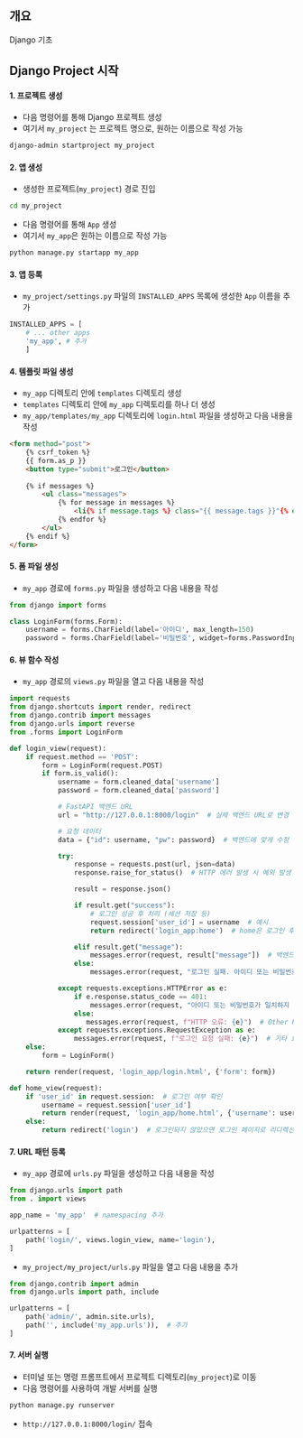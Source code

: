 ## 개요
Django 기초

## Django Project 시작

#### 1. 프로젝트 생성

- 다음 명령어를 통해 Django 프로젝트 생성
- 여기서 `my_project` 는 프로젝트 명으로, 원하는 이름으로 작성 가능

``` bash
django-admin startproject my_project
```

#### 2. 앱 생성

- 생성한 프로젝트(`my_project`) 경로 진입

``` bash
cd my_project
```

- 다음 명령어를 통해 `App` 생성
- 여기서 `my_app`은 원하는 이름으로 작성 가능

``` Bash
python manage.py startapp my_app
```

#### 3. 앱 등록

- `my_project/settings.py` 파일의 `INSTALLED_APPS` 목록에 생성한 `App` 이름을 추가

``` Python
INSTALLED_APPS = [
	# ... other apps
	'my_app', # 추가
	]
```

#### 4. 템플릿 파일 생성

- `my_app` 디렉토리 안에 `templates` 디렉토리 생성
- `templates` 디렉토리 안에 `my_app` 디렉토리를 하나 더 생성
- `my_app/templates/my_app` 디렉토리에 `login.html` 파일을 생성하고 다음 내용을 작성

``` HTML
<form method="post">
	{% csrf_token %}
	{{ form.as_p }}
	<button type="submit">로그인</button>
	
	{% if messages %}
		<ul class="messages">
			{% for message in messages %}
				<li{% if message.tags %} class="{{ message.tags }}"{% endif %}>{{ message }}</li> 
			{% endfor %}
		</ul>
	{% endif %}
</form>
```

#### 5.  폼 파일 생성

- `my_app` 경로에 `forms.py` 파일을 생성하고 다음 내용을 작성

``` Python
from django import forms

class LoginForm(forms.Form):
    username = forms.CharField(label='아이디', max_length=150)
    password = forms.CharField(label='비밀번호', widget=forms.PasswordInput)
```

#### 6.  뷰 함수 작성

- `my_app` 경로의 `views.py` 파일을 열고 다음 내용을 작성

``` Python
import requests
from django.shortcuts import render, redirect
from django.contrib import messages
from django.urls import reverse
from .forms import LoginForm

def login_view(request):
    if request.method == 'POST':
        form = LoginForm(request.POST)
        if form.is_valid():
            username = form.cleaned_data['username']
            password = form.cleaned_data['password']

            # FastAPI 백엔드 URL
            url = "http://127.0.0.1:8000/login"  # 실제 백엔드 URL로 변경

            # 요청 데이터
            data = {"id": username, "pw": password}  # 백엔드에 맞게 수정

            try:
                response = requests.post(url, json=data)
                response.raise_for_status()  # HTTP 에러 발생 시 예외 발생

                result = response.json()

                if result.get("success"):
                    # 로그인 성공 후 처리 (세션 저장 등)
                    request.session['user_id'] = username  # 예시
                    return redirect('login_app:home')  # home은 로그인 후 이동할 URL name

                elif result.get("message"):
                    messages.error(request, result["message"])  # 백엔드 메시지 표시
                else:
                    messages.error(request, "로그인 실패. 아이디 또는 비밀번호를 확인하세요.")  # 기본 메시지

            except requests.exceptions.HTTPError as e:
                if e.response.status_code == 401:
                    messages.error(request, "아이디 또는 비밀번호가 일치하지 않습니다.")  # Unauthorized
                else:
                   messages.error(request, f"HTTP 오류: {e}")  # Other HTTP errors
            except requests.exceptions.RequestException as e:
                messages.error(request, f"로그인 요청 실패: {e}")  # 기타 요청 오류
    else:
        form = LoginForm()

    return render(request, 'login_app/login.html', {'form': form})

def home_view(request):
    if 'user_id' in request.session:  # 로그인 여부 확인
        username = request.session['user_id']
        return render(request, 'login_app/home.html', {'username': username})  # home.html 렌더링
    else:
        return redirect('login')  # 로그인되지 않았으면 로그인 페이지로 리디렉션
```

#### 7.  URL 패턴 등록

- `my_app` 경로에 `urls.py` 파일을 생성하고 다음 내용을 작성

``` Python
from django.urls import path
from . import views

app_name = 'my_app'  # namespacing 추가

urlpatterns = [
    path('login/', views.login_view, name='login'),
]
```

- `my_project/my_project/urls.py` 파일을 열고 다음 내용을 추가

``` Python
from django.contrib import admin
from django.urls import path, include

urlpatterns = [
    path('admin/', admin.site.urls),
    path('', include('my_app.urls')),  # 추가
]
```

#### 7.  서버 실행

- 터미널 또는 명령 프롬프트에서 프로젝트 디렉토리(`my_project`)로 이동
- 다음 명령어를 사용하여 개발 서버를 실행

``` Bash
python manage.py runserver
```

- `http://127.0.0.1:8000/login/` 접속